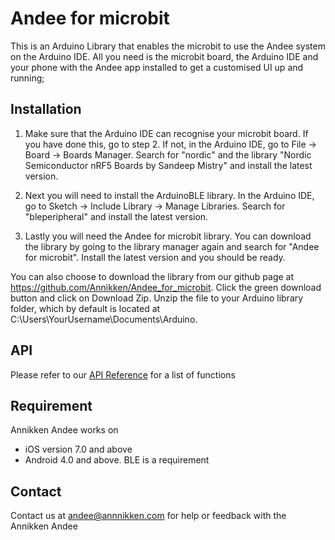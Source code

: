 # Andee for microbit
This is an Arduino Library that enables the microbit to use the Andee system on the Arduino IDE. All you need is the microbit board, the Arduino IDE and your phone with the Andee app installed to get a customised UI up and running;

## Installation
1. Make sure that the Arduino IDE can recognise your microbit board. If you have done this, go to step 2. If not, in the Arduino IDE, go to File -> Board -> Boards Manager. Search for "nordic" and the library "Nordic Semiconductor nRF5 Boards by Sandeep Mistry" and install the latest version. 

2. Next you will need to install the ArduinoBLE library. In the Arduino IDE, go to Sketch -> Include Library -> Manage Libraries. Search for "bleperipheral" and install the latest version.

3. Lastly you will need the Andee for microbit library. You can download the library by going to the library manager again and search for "Andee for microbit". Install the latest version and you should be ready.

You can also choose to download the library from our github page at https://github.com/Annikken/Andee_for_microbit. Click the green download button and click on Download Zip. Unzip the file to your Arduino library folder, which by default is located at C:\Users\YourUsername\Documents\Arduino.

## API 
Please refer to our [API Reference](https://annikken.gitbooks.io/annikken-andee/content/) for a list of functions

## Requirement
Annikken Andee works on 
- iOS version 7.0 and above 
- Android 4.0 and above. BLE is a requirement

## Contact
Contact us at andee@annnikken.com for help or feedback with the Annikken Andee